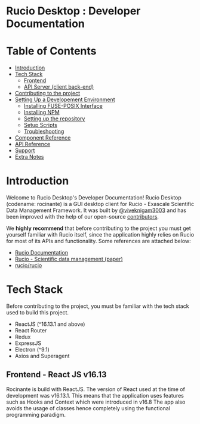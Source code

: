 # Rucio Desktop : Developer Documentation

# Table of Contents

<!--ts-->

* [Introduction](#introduction)
* [Tech Stack](#tech-stack)
    * [Frontend](#frontend)
    * [API Server (client back-end)](#api-server)
* [Contributing to the project](#contributing-to-the-project)
* [Setting Up a Developement Environment](#setting-up-a-development-environment)
    * [Installing FUSE-POSIX Interface](#installing-fuse-posix-interface)
    * [Installing NPM](#installing-npm)
    * [Setting up the repository](#setting-up-the-repository)
    * [Setup Scripts](#setup-scripts)
    * [Troubleshooting](#troubleshooting)
* [Component Reference](#component-reference)
* [API Reference](#api-reference)
* [Support](#support)
* [Extra Notes](#extra-notes)
<!--te-->

# Introduction
Welcome to Rucio Desktop's Developer Documentation!
Rucio Desktop (codename: rocinante) is a GUI desktop client for Rucio - Exascale Scientific Data Management Framework. 
It was built by [@viveknigam3003](https://github.com/viveknigam3003) and has been improved with the help of our open-source [contributors]().

We __highly recommend__ that before contributing to the project you must get yourself familiar with Rucio itself, since the application highly relies on Rucio for most of its APIs and functionality. Some references are attached below:

* [Rucio Documentation](https://rucio.readthedocs.io/en/latest/)
* [Rucio - Scientific data management (paper)](https://arxiv.org/abs/1902.09857)
* [rucio/rucio](https://github.com/rucio/rucio)

# Tech Stack

Before contributing to the project, you must be familiar with the tech stack used to build this project.

* ReactJS (^16.13.1 and above)
* React Router
* Redux
* ExpressJS
* Electron (^9.1)
* Axios and Superagent


## Frontend - React JS v16.13

Rocinante is build with ReactJS.
The version of React used at the time of development was v16.13.1.
This means that the application uses features such as Hooks and Context which were introduced in v16.8
The app also avoids the usage of classes hence completely using the functional programming paradigm.

